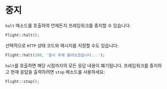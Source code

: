 # 중지

`halt` 메소드를 호출하여 언제든지 프레임워크를 중지할 수 있습니다:

```php
Flight::halt();
```

선택적으로 `HTTP` 상태 코드와 메시지를 지정할 수도 있습니다:

```php
Flight::halt(200, '잠시 후에 돌아오겠습니다...');
```

`halt`를 호출하면 해당 시점까지의 모든 응답 내용이 폐기됩니다. 프레임워크를 중지하고 현재 응답을 출력하려면 `stop` 메소드를 사용하세요:

```php
Flight::stop();
```
